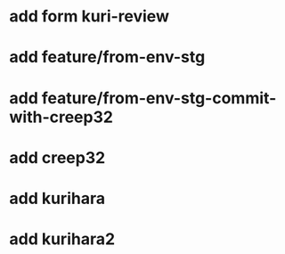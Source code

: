 # add form kuri-review

# add feature/from-env-stg


# add feature/from-env-stg-commit-with-creep32

# add creep32

# add kurihara

# add kurihara2
